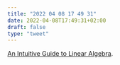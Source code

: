 ```yaml
---
title: "2022 04 08 17 49 31"
date: 2022-04-08T17:49:31+02:00
draft: false
type: "tweet"
---
```

[An Intuitive Guide to Linear Algebra](https://betterexplained.com/articles/linear-algebra-guide/).
